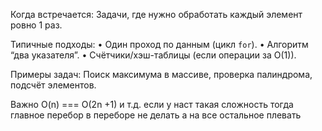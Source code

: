 Когда встречается: Задачи, где нужно обработать каждый элемент ровно 1 раз.

Типичные подходы:
	•	Один проход по данным (цикл `for`).
	•	Алгоритм “два указателя”.
	•	Счётчики/хэш-таблицы (если операции за O(1)).

Примеры задач: Поиск максимума в массиве, проверка палиндрома, подсчёт элементов.

Важно O(n) === O(2n +1) и т.д.
если у наст такая сложность тогда главное перебор в переборе не делать
а на все остальное плевать